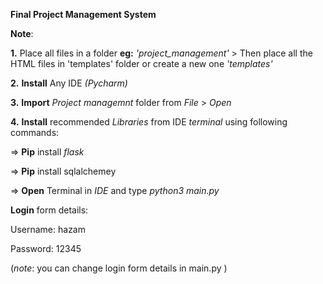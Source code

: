 
__**Final Project Management System**__

**__Note__**: 

**1.** Place all files in a folder **eg:**  _'project_management'_  > Then place all the HTML files in 'templates' folder or create a new one _'templates'_


**2.** **Install**  Any IDE _(Pycharm)_


**3.** **Import** _Project managemnt_ folder from _File_ > _Open_

**4.** **Install** recommended _Libraries_ from IDE _terminal_ using following commands:

=>   **Pip** install _flask_

=>   **Pip** install sqlalchemey

=>   **Open** Terminal in _IDE_ and type _python3 main.py_

**Login** form details:


Username: hazam 

Password: 12345

 (_note_: you can change login form details in main.py )
 
